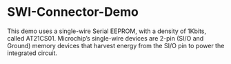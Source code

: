 # SWI-Connector-Demo
This demo uses a single-wire Serial EEPROM, with a density of 1Kbits, called AT21CS01. Microchip’s single-wire devices are 2-pin (SI/O and Ground) memory devices that harvest energy from the SI/O pin to power the integrated circuit.
